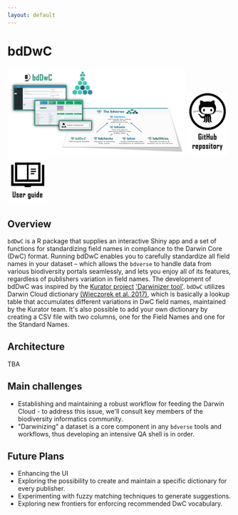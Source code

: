 ```yaml
---
layout: default
---
```


# bdDwC
 <img src="assets/images/bdDwC_bdverse.png" alt="bdDwC in the bdverse" width="400"/>
<a href="https://github.com/bd-R/bdDwC" target="_blank"><img src="assets/images/github_repo.png" alt="bdDwC GitHub repository" title= "Open repository" width="90"/></a>
   <a href="https://bd-r.github.io/bdDwC-guide/" target="_blank"><img src="assets/images/user_guide.png" alt="bdDwC user guide" title= "Open user guide" width="90"/></a>

## Overview
`bdDwC` is a R package that supplies an interactive Shiny app and a set of functions for standardizing field names in compliance to the Darwin Core (DwC) format. Running bdDwC enables you to carefully standardize all field names in your dataset – which allows the `bdverse` to handle data from various biodiversity portals seamlessly, and lets you enjoy all of its features, regardless of publishers variation in field names.
The development of bdDwC was inspired by the <a href="http://kurator.acis.ufl.edu/kurator-web/" target="_blank">Kurator project</a> <a href="https://github.com/kurator-org/kurator-validation/wiki/CSV-File-Darwinizer" target="_blank">'Darwinizer tool'</a>. `bdDwC` utilizes Darwin Cloud dictionary <a href="https://doi.org/10.3897/tdwgproceedings.1.20486" target="_blank">(Wieczorek et al. 2017)</a>, which is basically a lookup table that accumulates different variations in DwC field names, maintained by the Kurator team. It's also possible to add your own dictionary by creating a CSV file with two columns, one for the Field Names and one for the Standard Names.

## Architecture

TBA

## Main challenges

* Establishing and maintaining a robust workflow for feeding the Darwin Cloud - to address this issue, we'll consult key members of the biodiversity informatics community.
* "Darwinizing" a dataset is a core component in any `bdverse` tools and workflows, thus developing an intensive QA shell is in order.

## Future Plans

* Enhancing the UI
* Exploring the possibility to create and maintain a specific dictionary for every publisher.
* Experimenting with fuzzy matching techniques to generate suggestions.
* Exploring new frontiers for enforcing recommended DwC vocabulary.


